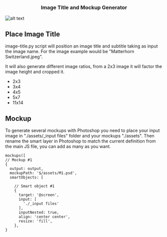 <!-- PROJECT LOGO -->
  <h3 align="center">Image Title and Mockup Generator</h3>

![alt text](https://i.etsystatic.com/34379899/r/il/1486ee/3767068935/il_1140xN.3767068935_8jiq.jpg)
## Place Image Title

image-title.py script will position an image title and subtitle taking as input the image name. For the image example would be "Matterhorn Switzerland.jpeg".

It will also generate different image ratios, from a 2x3 image it will factor the image height and cropped it.
* 2x3
* 3x4
* 4x5
* 5x7
* 11x14

## Mockup

To generate several mockups with Photoshop you need to place your input image in "./assets/_input files" folder and your mockups "./assets". Then rename the smart layer in Photoshop to match the current definition from the main JS file, you can add as many as you want.


```
mockups([
// Mockup #1
{
  output: output, 
  mockupPath: '$/assets/M1.psd', 
  smartObjects: [
    
    // Smart object #1
    {
      target: '@screen',
      input: [
        './_input files'
      ], 
      inputNested: true,
      align: 'center center',
      resize: 'fill', 
    },
}
```

